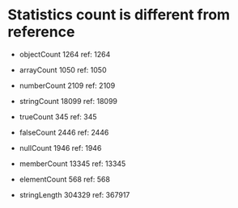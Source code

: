 # Statistics count is different from reference

* objectCount        1264  ref:       1264

* arrayCount         1050  ref:       1050

* numberCount        2109  ref:       2109

* stringCount       18099  ref:      18099

* trueCount           345  ref:        345

* falseCount         2446  ref:       2446

* nullCount          1946  ref:       1946

* memberCount       13345  ref:      13345

* elementCount        568  ref:        568

* stringLength     304329  ref:     367917

